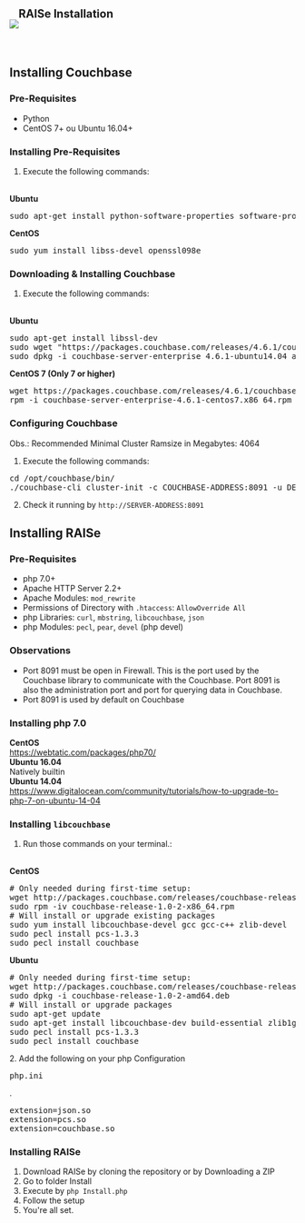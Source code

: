 <h1><img src="http://i.imgur.com/Ftmda0f.png"/><sup><sup>RAISe Installation</sup></sup></h1>
<br>

Installing Couchbase
---------------------

### Pre-Requisites
* Python
* CentOS 7+ ou Ubuntu 16.04+

### Installing Pre-Requisites
1. Execute the following commands: 
<br>
<b>Ubuntu</b>
<pre>
sudo apt-get install python-software-properties software-properties-common
</pre>
<b>CentOS</b>
<pre>
sudo yum install libss-devel openssl098e
</pre>

### Downloading & Installing Couchbase
1. Execute the following commands:
<br>
<b>Ubuntu</b>
<pre>
sudo apt-get install libssl-dev
sudo wget "https://packages.couchbase.com/releases/4.6.1/couchbase-server-enterprise_4.6.1-ubuntu14.04_amd64.deb"
sudo dpkg -i couchbase-server-enterprise_4.6.1-ubuntu14.04_amd64.deb
</pre>
<b>CentOS 7 (Only 7 or higher)</b>
<pre>
wget https://packages.couchbase.com/releases/4.6.1/couchbase-server-enterprise-4.6.1-centos7.x86_64.rpm
rpm -i couchbase-server-enterprise-4.6.1-centos7.x86_64.rpm
</pre>

### Configuring Couchbase

Obs.: Recommended Minimal Cluster Ramsize in Megabytes: 4064

1. Execute the following commands:
<pre>
cd /opt/couchbase/bin/
./couchbase-cli cluster-init -c COUCHBASE-ADDRESS:8091 -u DESIRED USER -p DESIRED PASS --cluster-name='raise' --services=data,index,query --cluster-ramsize=CLUSTER SIZE IN MB (RAM MEMORY) --cluster-index-ramsize=512
</pre>
2. Check it running by `http://SERVER-ADDRESS:8091`


Installing RAISe
----------------

### Pre-Requisites
* php 7.0+
* Apache HTTP Server 2.2+
* Apache Modules: `mod_rewrite`
* Permissions of Directory with `.htaccess`: `AllowOverride All`
* php Libraries: `curl`, `mbstring`, `libcouchbase`, `json`
* php Modules: `pecl`, `pear`, `devel` (php devel)

### Observations
* Port 8091 must be open in Firewall. This is the port used by the Couchbase library to communicate with the Couchbase. Port 8091 is also the administration port and port for querying data in Couchbase.
* Port 8091 is used by default on Couchbase

### Installing php 7.0
<b>CentOS</b><br>
  https://webtatic.com/packages/php70/<br>
<b>Ubuntu 16.04</b><br>
  Natively builtin<br>
<b>Ubuntu 14.04</b><br>
  https://www.digitalocean.com/community/tutorials/how-to-upgrade-to-php-7-on-ubuntu-14-04</br>

### Installing `libcouchbase`
1. Run those commands on your terminal.:
<br>
<b>CentOS</b>
<pre>
# Only needed during first-time setup:
wget http://packages.couchbase.com/releases/couchbase-release/couchbase-release-1.0-2-x86_64.rpm
sudo rpm -iv couchbase-release-1.0-2-x86_64.rpm
# Will install or upgrade existing packages
sudo yum install libcouchbase-devel gcc gcc-c++ zlib-devel
sudo pecl install pcs-1.3.3
sudo pecl install couchbase
</pre>
<b>Ubuntu</b>
<pre>
# Only needed during first-time setup:
wget http://packages.couchbase.com/releases/couchbase-release/couchbase-release-1.0-2-amd64.deb
sudo dpkg -i couchbase-release-1.0-2-amd64.deb
# Will install or upgrade packages
sudo apt-get update
sudo apt-get install libcouchbase-dev build-essential zlib1g-dev
sudo pecl install pcs-1.3.3
sudo pecl install couchbase
</pre>
2. Add the following on your php Configuration <pre>php.ini</pre>.
<pre>
extension=json.so
extension=pcs.so
extension=couchbase.so
</pre>

### Installing RAISe
1. Download RAISe by cloning the repository or by Downloading a ZIP
2. Go to folder Install
3. Execute by `php Install.php`
4. Follow the setup
5. You're all set.
